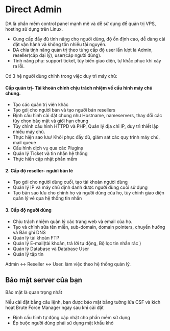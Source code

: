 # Direct Admin
DA là phần mềm control panel mạnh mẽ và dễ sử dụng để quản trị VPS, hosting sử dụng trên Linux.
* Cung cấp đầy đủ tính năng cho người dùng, độ ổn định cao, dễ dàng cài đặt vận hành và không tốn nhiều tài nguyên.
* DA chia tính năng quản trị theo từng cấp độ user lần lượt là Admin, reseller(cấp đại lý), user(cấp người dùng).
* Tính năng phụ: support ticket, tùy biến giao diện, tự khắc phục khi xảy ra lỗi.

Có 3 hệ người dùng chính trong việc duy trì máy chủ:
#### Cấp quản trị- Tài khoản chính chịu trách nhiệm về cấu hình máy chủ chung.
* Tạo các quản trị viên khác
* Tạo gói cho người bán và tạo người bán resellers 
* Định cấu hình cài đặt chung như Hostname, nameservers, thay đổi các tùy chọn bảo mật và giới hạn chung
* Tùy chỉnh cấu hình HTTPD và PHP, Quản lý địa chỉ IP, duy trì thiết lập nhiều máy chủ.
* Thực hiện sao lưu/ Khôi phục đầy đủ, giám sát các quy trình máy chủ, mail queue
* Cấu hình dịch vụ qua các Plugins
* Quản lý Ticket và tin nhắn hệ thống
* Thực hiển cập nhật phần mềm
#### 2. Cấp độ reseller- người bán lẻ
* Tạo gói cho người dùng cuối, tạo tài khoản người dùng
* Quản lý IP và máy chủ định danh được người dùng cuối sử dụng
* Tạo bản sao lưu cho chính họ và người dùng của họ, tùy chỉnh giao diện quản lý vé qua hệ thống tin nhắn

#### 3. Cấp độ người dùng
* Chịu trách nhiệm quản lý các trang web và email của họ.
* Tạo và chỉnh sửa tên miền, sub-domain,  domain pointers, chuyển hướng và Bản ghi DNS
* Quản lý tài khoản FTP
* Quản lý E-mail(tài khoản, trả lời tự động, Bộ lọc tin nhắn rác )
* Quản lý Database và Database User
* Quản lý tập tin

Admin <-> Reseller <-> User. làm việc theo hệ thống quản lý.
## Bảo mật server của bạn
Bảo mật là quan trọng nhất
 
Nếu cài đặt bằng câu lệnh, bạn được bảo mật bằng tường lửa CSF và kích hoạt Brute Force Manager ngay sau khi cài đặt
* Định cấu hình tự động cập nhật cho phần mềm sử dụng
* Ép buộc người dùng phải sử dụng mật khẩu khó
